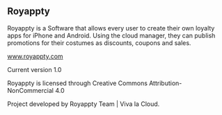 Royappty
--------------

Royappty is a Software that allows every user to create their own loyalty apps for iPhone and Android. Using the cloud manager, they can publish promotions for their costumes as discounts, coupons and sales.

www.royappty.com

Current version 1.0

Royappty is licensed through Creative Commons Attribution-NonCommercial 4.0

Project developed by Royappty Team | Viva la Cloud.
